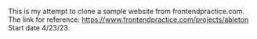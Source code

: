 This is my attempt to clone a sample website from frontendpractice.com.
<br>
The link for reference: https://www.frontendpractice.com/projects/ableton
<br>
Start date 4/23/23.
